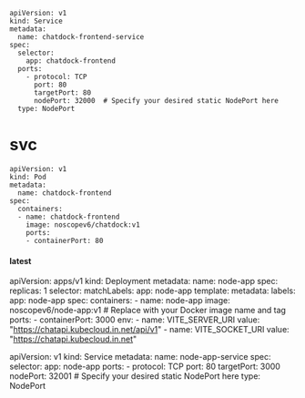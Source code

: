 
```
apiVersion: v1
kind: Service
metadata:
  name: chatdock-frontend-service
spec:
  selector:
    app: chatdock-frontend
  ports:
    - protocol: TCP
      port: 80
      targetPort: 80
      nodePort: 32000  # Specify your desired static NodePort here
  type: NodePort
```
# svc 

```
apiVersion: v1
kind: Pod
metadata:
  name: chatdock-frontend
spec:
  containers:
  - name: chatdock-frontend
    image: noscopev6/chatdock:v1
    ports:
    - containerPort: 80
```




#### latest 
apiVersion: apps/v1
kind: Deployment
metadata:
  name: node-app
spec:
  replicas: 1
  selector:
    matchLabels:
      app: node-app
  template:
    metadata:
      labels:
        app: node-app
    spec:
      containers:
      - name: node-app
        image: noscopev6/node-app:v1  # Replace with your Docker image name and tag
        ports:
        - containerPort: 3000
        env:
        - name: VITE_SERVER_URI
          value: "https://chatapi.kubecloud.in.net/api/v1"
        - name: VITE_SOCKET_URI
          value: "https://chatapi.kubecloud.in.net"

          
apiVersion: v1
kind: Service
metadata:
  name: node-app-service
spec:
  selector:
    app: node-app
  ports:
    - protocol: TCP
      port: 80
      targetPort: 3000
      nodePort: 32001  # Specify your desired static NodePort here
  type: NodePort
